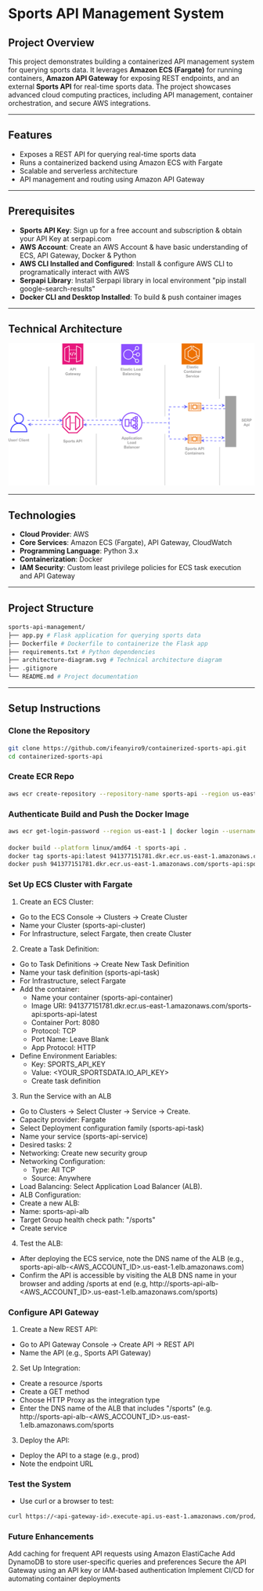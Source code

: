 # Sports API Management System

## **Project Overview**

This project demonstrates building a containerized API management system for querying sports data. It leverages **Amazon ECS (Fargate)** for running containers, **Amazon API Gateway** for exposing REST endpoints, and an external **Sports API** for real-time sports data. The project showcases advanced cloud computing practices, including API management, container orchestration, and secure AWS integrations.

---

## **Features**

- Exposes a REST API for querying real-time sports data
- Runs a containerized backend using Amazon ECS with Fargate
- Scalable and serverless architecture
- API management and routing using Amazon API Gateway

---

## **Prerequisites**

- **Sports API Key**: Sign up for a free account and subscription & obtain your API Key at serpapi.com
- **AWS Account**: Create an AWS Account & have basic understanding of ECS, API Gateway, Docker & Python
- **AWS CLI Installed and Configured**: Install & configure AWS CLI to programatically interact with AWS
- **Serpapi Library**: Install Serpapi library in local environment "pip install google-search-results"
- **Docker CLI and Desktop Installed**: To build & push container images

---

## **Technical Architecture**

![Technical Architecture](architecture-diagram.svg)

---

## **Technologies**

- **Cloud Provider**: AWS
- **Core Services**: Amazon ECS (Fargate), API Gateway, CloudWatch
- **Programming Language**: Python 3.x
- **Containerization**: Docker
- **IAM Security**: Custom least privilege policies for ECS task execution and API Gateway

---

## **Project Structure**

```bash
sports-api-management/
├── app.py # Flask application for querying sports data
├── Dockerfile # Dockerfile to containerize the Flask app
├── requirements.txt # Python dependencies
├── architecture-diagram.svg # Technical architecture diagram
├── .gitignore
└── README.md # Project documentation
```

---

## **Setup Instructions**

### **Clone the Repository**

```bash
git clone https://github.com/ifeanyiro9/containerized-sports-api.git
cd containerized-sports-api
```

### **Create ECR Repo**

```bash
aws ecr create-repository --repository-name sports-api --region us-east-1
```

### **Authenticate Build and Push the Docker Image**

```bash
aws ecr get-login-password --region us-east-1 | docker login --username AWS --password-stdin 941377151781.dkr.ecr.us-east-1.amazonaws.com

docker build --platform linux/amd64 -t sports-api .
docker tag sports-api:latest 941377151781.dkr.ecr.us-east-1.amazonaws.com/sports-api:sports-api-latest
docker push 941377151781.dkr.ecr.us-east-1.amazonaws.com/sports-api:sports-api-latest
```

### **Set Up ECS Cluster with Fargate**

1. Create an ECS Cluster:

- Go to the ECS Console → Clusters → Create Cluster
- Name your Cluster (sports-api-cluster)
- For Infrastructure, select Fargate, then create Cluster

2. Create a Task Definition:

- Go to Task Definitions → Create New Task Definition
- Name your task definition (sports-api-task)
- For Infrastructure, select Fargate
- Add the container:
  - Name your container (sports-api-container)
  - Image URI: 941377151781.dkr.ecr.us-east-1.amazonaws.com/sports-api:sports-api-latest
  - Container Port: 8080
  - Protocol: TCP
  - Port Name: Leave Blank
  - App Protocol: HTTP
- Define Environment Eariables:
  - Key: SPORTS_API_KEY
  - Value: <YOUR_SPORTSDATA.IO_API_KEY>
  - Create task definition

3. Run the Service with an ALB

- Go to Clusters → Select Cluster → Service → Create.
- Capacity provider: Fargate
- Select Deployment configuration family (sports-api-task)
- Name your service (sports-api-service)
- Desired tasks: 2
- Networking: Create new security group
- Networking Configuration:
  - Type: All TCP
  - Source: Anywhere
- Load Balancing: Select Application Load Balancer (ALB).
- ALB Configuration:
- Create a new ALB:
- Name: sports-api-alb
- Target Group health check path: "/sports"
- Create service

4. Test the ALB:

- After deploying the ECS service, note the DNS name of the ALB (e.g., sports-api-alb-<AWS_ACCOUNT_ID>.us-east-1.elb.amazonaws.com)
- Confirm the API is accessible by visiting the ALB DNS name in your browser and adding /sports at end (e.g, http://sports-api-alb-<AWS_ACCOUNT_ID>.us-east-1.elb.amazonaws.com/sports)

### **Configure API Gateway**

1. Create a New REST API:

- Go to API Gateway Console → Create API → REST API
- Name the API (e.g., Sports API Gateway)

2. Set Up Integration:

- Create a resource /sports
- Create a GET method
- Choose HTTP Proxy as the integration type
- Enter the DNS name of the ALB that includes "/sports" (e.g. http://sports-api-alb-<AWS_ACCOUNT_ID>.us-east-1.elb.amazonaws.com/sports

3. Deploy the API:

- Deploy the API to a stage (e.g., prod)
- Note the endpoint URL

### **Test the System**

- Use curl or a browser to test:

```bash
curl https://<api-gateway-id>.execute-api.us-east-1.amazonaws.com/prod/sports
```

### **Future Enhancements**

Add caching for frequent API requests using Amazon ElastiCache
Add DynamoDB to store user-specific queries and preferences
Secure the API Gateway using an API key or IAM-based authentication
Implement CI/CD for automating container deployments
